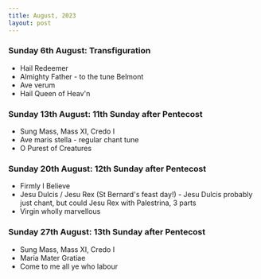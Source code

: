 ```yaml
---
title: August, 2023
layout: post
---
```


### Sunday 6th August: Transfiguration

* Hail Redeemer
* Almighty Father - to the tune Belmont
* Ave verum
* Hail Queen of Heav'n


### Sunday 13th August: 11th Sunday after Pentecost

* Sung Mass, Mass XI, Credo I
* Ave maris stella - regular chant tune
* O Purest of Creatures

### Sunday 20th August: 12th Sunday after Pentecost

* Firmly I Believe
* Jesu Dulcis / Jesu Rex (St Bernard's feast day!) - Jesu Dulcis probably just chant, but could Jesu Rex with Palestrina, 3 parts
* Virgin wholly marvellous

### Sunday 27th August: 13th Sunday after Pentecost

* Sung Mass, Mass XI, Credo I
* Maria Mater Gratiae
* Come to me all ye who labour

